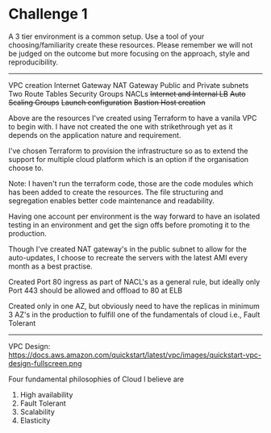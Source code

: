 # Challenge 1

A 3 tier environment is a common setup. Use a tool of your choosing/familiarity create these resources. Please remember we will not be judged on the outcome but more focusing on the approach, style and reproducibility.

-------------------------------------------------------------------------------------------------------

VPC creation
Internet Gateway
NAT Gateway
Public and Private subnets
Two Route Tables
Security Groups
NACLs
~~Internet and Internal LB~~
~~Auto Scaling Groups~~
~~Launch configuration~~
~~Bastion Host creation~~

Above are the resources I've created using Terraform to have a vanila VPC to begin with. I have not created the one with strikethrough yet as it depends on the application nature and requirement. 

I've chosen Terraform to provision the infrastructure so as to extend the support for multiple cloud platform which is an option if the organisation choose to.

Note: I haven't run the terraform code, those are the code modules which has been added to create the resources. The file structuring and segregation enables better code maintenance and readability.

Having one account per environment is the way forward to have an isolated testing in an environment and get the sign offs before promoting it to the production.

Though I've created NAT gateway's in the public subnet to allow for the auto-updates, I choose to recreate the servers with the latest AMI every month as a best practise.

Created Port 80 ingress as part of NACL's as a general rule, but ideally only Port 443 should be allowed and offload to 80 at ELB

Created only in one AZ, but obviously need to have the replicas in minimum 3 AZ's in the production to fulfill one of the fundamentals of cloud i.e., Fault Tolerant

-------------------------------------------------------------------------------------------------------

VPC Design:
https://docs.aws.amazon.com/quickstart/latest/vpc/images/quickstart-vpc-design-fullscreen.png

Four fundamental philosophies of Cloud I believe are

1. High availability
2. Fault Tolerant
3. Scalability
4. Elasticity